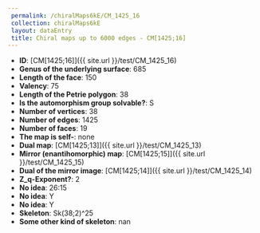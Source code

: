 ```yaml
--- 
 permalink: /chiralMaps6kE/CM_1425_16 
 collection: chiralMaps6kE
 layout: dataEntry
 title: Chiral maps up to 6000 edges - CM[1425;16]
---
```


- **ID**: [CM[1425;16]]({{ site.url }}/test/CM_1425_16)
- **Genus of the underlying surface**: 685
- **Length of the face**: 150
- **Valency**: 75
- **Length of the Petrie polygon**: 38
- **Is the automorphism group solvable?**: S
- **Number of vertices**: 38
- **Number of edges**: 1425
- **Number of faces**: 19
- **The map is self-**: none
- **Dual map**: [CM[1425;13]]({{ site.url }}/test/CM_1425_13)
- **Mirror (enantihomorphic) map**: [CM[1425;15]]({{ site.url }}/test/CM_1425_15)
- **Dual of the mirror image**: [CM[1425;14]]({{ site.url }}/test/CM_1425_14)
- **Z_q-Exponent?**: 2
- **No idea**:  26:15
- **No idea**: Y
- **No idea**: Y
- **Skeleton**: Sk(38;2)^25
- **Some other kind of skeleton**: nan
